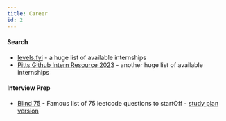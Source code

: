 ```yaml
---
title: Career
id: 2
---
```


#### Search
- [levels.fyi](https://www.levels.fyi/internships/) - a huge list of available internships
- [Pitts Github Intern Resource 2023](https://github.com/pittcsc/Summer2023-Internships) - another huge list of available internships

#### Interview Prep
- [Blind 75](https://leetcode.com/discuss/general-discussion/460599/blind-75-leetcode-questions) - Famous list of 75 leetcode questions to startOff - [study plan version](https://www.techinterviewhandbook.org/grind75)
